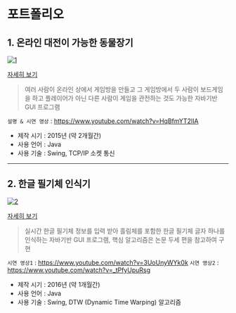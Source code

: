 # 포트폴리오

## 1. 온라인 대전이 가능한 동물장기
[![1](https://user-images.githubusercontent.com/83110819/131839150-504af6b2-fa7a-47af-b9ec-71915831d827.png)](https://github.com/tempo001/portfolio/tree/main/%EB%8F%99%EB%AC%BC%EC%9E%A5%EA%B8%B0)

[자세히 보기](https://github.com/tempo001/portfolio/tree/main/%EB%8F%99%EB%AC%BC%EC%9E%A5%EA%B8%B0)

> 여러 사람이 온라인 상에서 게임방을 만들고 그 게임방에서 두 사람이 보드게임을 하고 플레이어가 아닌 다른 사람이 게임을 관전하는 것도 가능한 자바기반 GUI 프로그램


`설명 & 시연 영상` : <https://www.youtube.com/watch?v=HqBfmYT2lIA>


* 제작 시기 : 2015년 (약 2개월간)
* 사용 언어 : Java
* 사용 기술 : Swing, TCP/IP 소켓 통신
-----
## 2. 한글 필기체 인식기
[![2](https://user-images.githubusercontent.com/83110819/131841358-056a8eb5-8309-4c1e-b9f9-ef6d2aff4b9f.png)](https://github.com/tempo001/portfolio/tree/main/%ED%95%9C%EA%B8%80%20%ED%95%84%EA%B8%B0%EC%B2%B4%20%EC%9D%B8%EC%8B%9D%EA%B8%B0)

[자세히 보기](https://github.com/tempo001/portfolio/tree/main/%ED%95%9C%EA%B8%80%20%ED%95%84%EA%B8%B0%EC%B2%B4%20%EC%9D%B8%EC%8B%9D%EA%B8%B0)

> 실시간 한글 필기체 정보를 입력 받아 흘림체를 포함한 한글 필기체 글자 하나를 인식하는 자바기반 GUI 프로그램, 핵심 알고리즘은 논문 두세 편을 참고하여 구현


`시연 영상1` : <https://www.youtube.com/watch?v=3UoUnyWYk0k>
`시연 영상2` : <https://www.youtube.com/watch?v=_tPfyUpuRsg>


* 제작 시기 : 2016년 (약 1개월간)
* 사용 언어 : Java
* 사용 기술 : Swing, DTW (Dynamic Time Warping) 알고리즘
